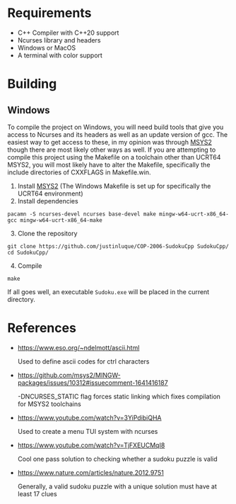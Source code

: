 # Requirements

- C++ Compiler with C++20 support
- Ncurses library and headers
- Windows or MacOS
- A terminal with color support

# Building

## Windows

To compile the project on Windows, you will need build tools that give you access to Ncurses and its headers as well as an update version of gcc. The easiest way to get access to these, in my opinion was through [MSYS2](https://www.msys2.org/) though there are most likely other ways as well. If you are attempting to compile this project using the Makefile on a toolchain other than UCRT64 MSYS2, you will most likely have to alter the Makefile, specifically the include directories of CXXFLAGS in Makefile.win.

1. Install [MSYS2](https://www.msys2.org/) (The Windows Makefile is set up for specifically the UCRT64 environment)
2. Install dependencies
```
pacamn -S ncurses-devel ncurses base-devel make mingw-w64-ucrt-x86_64-gcc mingw-w64-ucrt-x86_64-make
```
3. Clone the repository
```
git clone https://github.com/justinluque/COP-2006-SudokuCpp SudokuCpp/
cd SudokuCpp/
```
4. Compile
```
make
```

If all goes well, an executable `Sudoku.exe` will be placed in the current directory.

# References

- https://www.eso.org/~ndelmott/ascii.html

  Used to define ascii codes for ctrl characters

- https://github.com/msys2/MINGW-packages/issues/10312#issuecomment-1641416187

  -DNCURSES_STATIC flag forces static linking which fixes compilation for MSYS2 toolchains 

- https://www.youtube.com/watch?v=3YiPdibiQHA

  Used to create a menu TUI system with ncurses

- https://www.youtube.com/watch?v=TjFXEUCMqI8

  Cool one pass solution to checking whether a sudoku puzzle is valid

- https://www.nature.com/articles/nature.2012.9751

  Generally, a valid sudoku puzzle with a unique solution must have at least 17 clues
